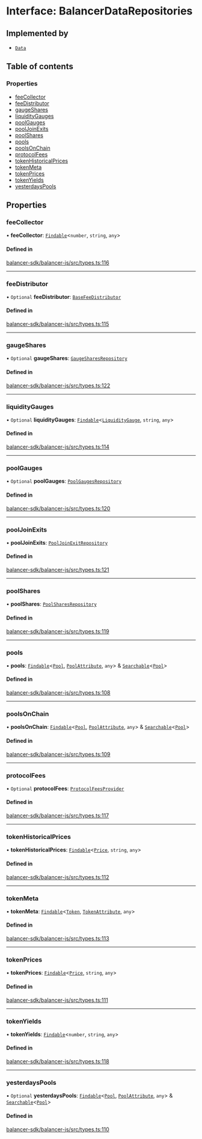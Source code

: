 # Interface: BalancerDataRepositories

## Implemented by

- [`Data`](../classes/Data.md)

## Table of contents

### Properties

- [feeCollector](BalancerDataRepositories.md#feecollector)
- [feeDistributor](BalancerDataRepositories.md#feedistributor)
- [gaugeShares](BalancerDataRepositories.md#gaugeshares)
- [liquidityGauges](BalancerDataRepositories.md#liquiditygauges)
- [poolGauges](BalancerDataRepositories.md#poolgauges)
- [poolJoinExits](BalancerDataRepositories.md#pooljoinexits)
- [poolShares](BalancerDataRepositories.md#poolshares)
- [pools](BalancerDataRepositories.md#pools)
- [poolsOnChain](BalancerDataRepositories.md#poolsonchain)
- [protocolFees](BalancerDataRepositories.md#protocolfees)
- [tokenHistoricalPrices](BalancerDataRepositories.md#tokenhistoricalprices)
- [tokenMeta](BalancerDataRepositories.md#tokenmeta)
- [tokenPrices](BalancerDataRepositories.md#tokenprices)
- [tokenYields](BalancerDataRepositories.md#tokenyields)
- [yesterdaysPools](BalancerDataRepositories.md#yesterdayspools)

## Properties

### feeCollector

• **feeCollector**: [`Findable`](Findable.md)<`number`, `string`, `any`\>

#### Defined in

[balancer-sdk/balancer-js/src/types.ts:116](https://github.com/balancer-labs/balancer-sdk/blob/c094037b/balancer-js/src/types.ts#L116)

___

### feeDistributor

• `Optional` **feeDistributor**: [`BaseFeeDistributor`](BaseFeeDistributor.md)

#### Defined in

[balancer-sdk/balancer-js/src/types.ts:115](https://github.com/balancer-labs/balancer-sdk/blob/c094037b/balancer-js/src/types.ts#L115)

___

### gaugeShares

• `Optional` **gaugeShares**: [`GaugeSharesRepository`](../classes/GaugeSharesRepository.md)

#### Defined in

[balancer-sdk/balancer-js/src/types.ts:122](https://github.com/balancer-labs/balancer-sdk/blob/c094037b/balancer-js/src/types.ts#L122)

___

### liquidityGauges

• `Optional` **liquidityGauges**: [`Findable`](Findable.md)<[`LiquidityGauge`](LiquidityGauge.md), `string`, `any`\>

#### Defined in

[balancer-sdk/balancer-js/src/types.ts:114](https://github.com/balancer-labs/balancer-sdk/blob/c094037b/balancer-js/src/types.ts#L114)

___

### poolGauges

• `Optional` **poolGauges**: [`PoolGaugesRepository`](../classes/PoolGaugesRepository.md)

#### Defined in

[balancer-sdk/balancer-js/src/types.ts:120](https://github.com/balancer-labs/balancer-sdk/blob/c094037b/balancer-js/src/types.ts#L120)

___

### poolJoinExits

• **poolJoinExits**: [`PoolJoinExitRepository`](../classes/PoolJoinExitRepository.md)

#### Defined in

[balancer-sdk/balancer-js/src/types.ts:121](https://github.com/balancer-labs/balancer-sdk/blob/c094037b/balancer-js/src/types.ts#L121)

___

### poolShares

• **poolShares**: [`PoolSharesRepository`](../classes/PoolSharesRepository.md)

#### Defined in

[balancer-sdk/balancer-js/src/types.ts:119](https://github.com/balancer-labs/balancer-sdk/blob/c094037b/balancer-js/src/types.ts#L119)

___

### pools

• **pools**: [`Findable`](Findable.md)<[`Pool`](Pool.md), [`PoolAttribute`](../modules.md#poolattribute), `any`\> & [`Searchable`](Searchable.md)<[`Pool`](Pool.md)\>

#### Defined in

[balancer-sdk/balancer-js/src/types.ts:108](https://github.com/balancer-labs/balancer-sdk/blob/c094037b/balancer-js/src/types.ts#L108)

___

### poolsOnChain

• **poolsOnChain**: [`Findable`](Findable.md)<[`Pool`](Pool.md), [`PoolAttribute`](../modules.md#poolattribute), `any`\> & [`Searchable`](Searchable.md)<[`Pool`](Pool.md)\>

#### Defined in

[balancer-sdk/balancer-js/src/types.ts:109](https://github.com/balancer-labs/balancer-sdk/blob/c094037b/balancer-js/src/types.ts#L109)

___

### protocolFees

• `Optional` **protocolFees**: [`ProtocolFeesProvider`](../classes/ProtocolFeesProvider.md)

#### Defined in

[balancer-sdk/balancer-js/src/types.ts:117](https://github.com/balancer-labs/balancer-sdk/blob/c094037b/balancer-js/src/types.ts#L117)

___

### tokenHistoricalPrices

• **tokenHistoricalPrices**: [`Findable`](Findable.md)<[`Price`](../modules.md#price), `string`, `any`\>

#### Defined in

[balancer-sdk/balancer-js/src/types.ts:112](https://github.com/balancer-labs/balancer-sdk/blob/c094037b/balancer-js/src/types.ts#L112)

___

### tokenMeta

• **tokenMeta**: [`Findable`](Findable.md)<[`Token`](Token.md), [`TokenAttribute`](../modules.md#tokenattribute), `any`\>

#### Defined in

[balancer-sdk/balancer-js/src/types.ts:113](https://github.com/balancer-labs/balancer-sdk/blob/c094037b/balancer-js/src/types.ts#L113)

___

### tokenPrices

• **tokenPrices**: [`Findable`](Findable.md)<[`Price`](../modules.md#price), `string`, `any`\>

#### Defined in

[balancer-sdk/balancer-js/src/types.ts:111](https://github.com/balancer-labs/balancer-sdk/blob/c094037b/balancer-js/src/types.ts#L111)

___

### tokenYields

• **tokenYields**: [`Findable`](Findable.md)<`number`, `string`, `any`\>

#### Defined in

[balancer-sdk/balancer-js/src/types.ts:118](https://github.com/balancer-labs/balancer-sdk/blob/c094037b/balancer-js/src/types.ts#L118)

___

### yesterdaysPools

• `Optional` **yesterdaysPools**: [`Findable`](Findable.md)<[`Pool`](Pool.md), [`PoolAttribute`](../modules.md#poolattribute), `any`\> & [`Searchable`](Searchable.md)<[`Pool`](Pool.md)\>

#### Defined in

[balancer-sdk/balancer-js/src/types.ts:110](https://github.com/balancer-labs/balancer-sdk/blob/c094037b/balancer-js/src/types.ts#L110)
